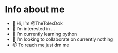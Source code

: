 Info about me
===
- 👋 Hi, I’m @TheTolexDok
- 👀 I’m interested in ...
- 🌱 I’m currently learning python
- 💞️ I’m looking to collaborate on currently nothing
- 📫 To reach me just dm me

<!---
TheTolexDok/TheTolexDok is a ✨ special ✨ repository because its `README.md` (this file) appears on your GitHub profile.
You can click the Preview link to take a look at your changes.
--->
